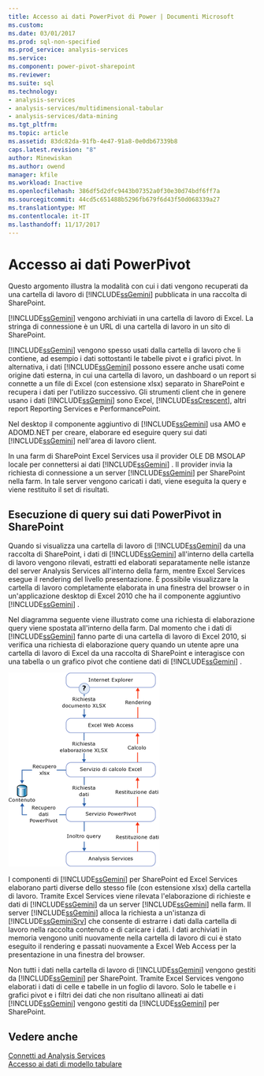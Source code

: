 ```yaml
---
title: Accesso ai dati PowerPivot di Power | Documenti Microsoft
ms.custom: 
ms.date: 03/01/2017
ms.prod: sql-non-specified
ms.prod_service: analysis-services
ms.service: 
ms.component: power-pivot-sharepoint
ms.reviewer: 
ms.suite: sql
ms.technology:
- analysis-services
- analysis-services/multidimensional-tabular
- analysis-services/data-mining
ms.tgt_pltfrm: 
ms.topic: article
ms.assetid: 83dc82da-91fb-4e47-91a8-0e0db67339b8
caps.latest.revision: "8"
author: Minewiskan
ms.author: owend
manager: kfile
ms.workload: Inactive
ms.openlocfilehash: 386df5d2dfc9443b07352a0f30e30d74bdf6ff7a
ms.sourcegitcommit: 44cd5c651488b5296fb679f6d43f50d068339a27
ms.translationtype: MT
ms.contentlocale: it-IT
ms.lasthandoff: 11/17/2017
---
```

# <a name="power-pivot-data-access"></a>Accesso ai dati PowerPivot
  Questo argomento illustra la modalità con cui i dati vengono recuperati da una cartella di lavoro di [!INCLUDE[ssGemini](../../includes/ssgemini-md.md)] pubblicata in una raccolta di SharePoint.  
  
 [!INCLUDE[ssGemini](../../includes/ssgemini-md.md)] vengono archiviati in una cartella di lavoro di Excel. La stringa di connessione è un URL di una cartella di lavoro in un sito di SharePoint.  
  
 [!INCLUDE[ssGemini](../../includes/ssgemini-md.md)] vengono spesso usati dalla cartella di lavoro che li contiene, ad esempio i dati sottostanti le tabelle pivot e i grafici pivot. In alternativa, i dati [!INCLUDE[ssGemini](../../includes/ssgemini-md.md)] possono essere anche usati come origine dati esterna, in cui una cartella di lavoro, un dashboard o un report si connette a un file di Excel (con estensione xlsx) separato in SharePoint e recupera i dati per l'utilizzo successivo. Gli strumenti client che in genere usano i dati [!INCLUDE[ssGemini](../../includes/ssgemini-md.md)] sono Excel, [!INCLUDE[ssCrescent](../../includes/sscrescent-md.md)], altri report Reporting Services e PerformancePoint.  
  
 Nel desktop il componente aggiuntivo di [!INCLUDE[ssGemini](../../includes/ssgemini-md.md)] usa AMO e ADOMD.NET per creare, elaborare ed eseguire query sui dati [!INCLUDE[ssGemini](../../includes/ssgemini-md.md)] nell'area di lavoro client.  
  
 In una farm di SharePoint Excel Services usa il provider OLE DB MSOLAP locale per connettersi ai dati [!INCLUDE[ssGemini](../../includes/ssgemini-md.md)] . Il provider invia la richiesta di connessione a un server [!INCLUDE[ssGemini](../../includes/ssgemini-md.md)] per SharePoint nella farm. In tale server vengono caricati i dati, viene eseguita la query e viene restituito il set di risultati.  
  
##  <a name="queryproc"></a> Esecuzione di query sui dati PowerPivot in SharePoint  
 Quando si visualizza una cartella di lavoro di [!INCLUDE[ssGemini](../../includes/ssgemini-md.md)] da una raccolta di SharePoint, i dati di [!INCLUDE[ssGemini](../../includes/ssgemini-md.md)] all'interno della cartella di lavoro vengono rilevati, estratti ed elaborati separatamente nelle istanze del server Analysis Services all'interno della farm, mentre Excel Services esegue il rendering del livello presentazione. È possibile visualizzare la cartella di lavoro completamente elaborata in una finestra del browser o in un'applicazione desktop di Excel 2010 che ha il componente aggiuntivo [!INCLUDE[ssGemini](../../includes/ssgemini-md.md)] .  
  
 Nel diagramma seguente viene illustrato come una richiesta di elaborazione query viene spostata all'interno della farm. Dal momento che i dati di [!INCLUDE[ssGemini](../../includes/ssgemini-md.md)] fanno parte di una cartella di lavoro di Excel 2010, si verifica una richiesta di elaborazione query quando un utente apre una cartella di lavoro di Excel da una raccolta di SharePoint e interagisce con una tabella o un grafico pivot che contiene dati di [!INCLUDE[ssGemini](../../includes/ssgemini-md.md)] .  
  
 ![GMNI_DataProcReq](../../analysis-services/power-pivot-sharepoint/media/gmni-dataprocreq.gif "GMNI_DataProcReq")  
  
 I componenti di [!INCLUDE[ssGemini](../../includes/ssgemini-md.md)] per SharePoint ed Excel Services elaborano parti diverse dello stesso file (con estensione xlsx) della cartella di lavoro. Tramite Excel Services viene rilevata l'elaborazione di richieste e dati di [!INCLUDE[ssGemini](../../includes/ssgemini-md.md)] da un server [!INCLUDE[ssGemini](../../includes/ssgemini-md.md)] nella farm. Il server [!INCLUDE[ssGemini](../../includes/ssgemini-md.md)] alloca la richiesta a un'istanza di [!INCLUDE[ssGeminiSrv](../../includes/ssgeminisrv-md.md)] che consente di estrarre i dati dalla cartella di lavoro nella raccolta contenuto e di caricare i dati. I dati archiviati in memoria vengono uniti nuovamente nella cartella di lavoro di cui è stato eseguito il rendering e passati nuovamente a Excel Web Access per la presentazione in una finestra del browser.  
  
 Non tutti i dati nella cartella di lavoro di [!INCLUDE[ssGemini](../../includes/ssgemini-md.md)] vengono gestiti da [!INCLUDE[ssGemini](../../includes/ssgemini-md.md)] per SharePoint. Tramite Excel Services vengono elaborati i dati di celle e tabelle in un foglio di lavoro. Solo le tabelle e i grafici pivot e i filtri dei dati che non risultano allineati ai dati [!INCLUDE[ssGemini](../../includes/ssgemini-md.md)] vengono gestiti da [!INCLUDE[ssGemini](../../includes/ssgemini-md.md)] per SharePoint.  
  
## <a name="see-also"></a>Vedere anche  
 [Connetti ad Analysis Services](../../analysis-services/instances/connect-to-analysis-services.md)   
 [Accesso ai dati di modello tabulare](../../analysis-services/tabular-models/tabular-model-data-access.md)  
  
  
